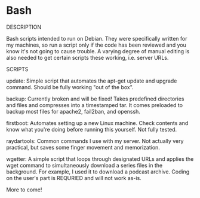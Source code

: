 Bash
============

DESCRIPTION

Bash scripts intended to run on Debian. They were specifically written for my machines, so run a script only if the code has been reviewed and you know it's not going to cause trouble. A varying degree of manual editing is also needed to get certain scripts these working, i.e. server URLs.

SCRIPTS

update:
Simple script that automates the apt-get update and upgrade command. Should be fully working "out of the box".

backup:
Currently broken and will be fixed!
Takes predefined directories and files and compresses into a timestamped tar. It comes preloaded to backup most files for apache2, fail2ban, and openssh. 

firstboot:
Automates setting up a new Linux machine. Check contents and know what you're doing before running this yourself. Not fully tested.

raydartools:
Common commands I use with my server. Not actually very practical, but saves some finger movement and memorization.

wgetter:
A simple script that loops through designated URLs and applies the wget command to simultaneously download a series files in the background. For example, I used it to download a podcast archive. Coding on the user's part is REQURIED and will not work as-is.

More to come!

